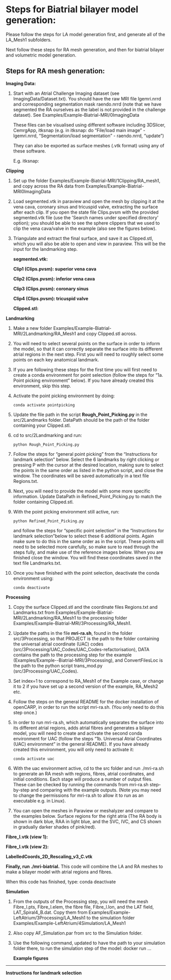 # Steps for Biatrial bilayer model generation:

Please follow the steps for LA model generation first, and generate all of the LA_Mesh1 subfolders.

Next follow these steps for RA mesh generation, and then for biatrial bilayer and volumetric model generation. 

## Steps for RA mesh generation:

**Imaging Data:**

1. Start with an Atrial Challenge Imaging dataset (see ImagingData/Dataset.txt). You should have the raw MRI file lgemri.nrrd and corresponding segmentation mask raendo.nrrd (note that we have segmented the RA ourselves as the label is not provided in the challenge dataset). See Examples/Example-Biatrial-MRI/0ImagingData
    
    These files can be visualised using different software including 3DSlicer, CemrgApp, itksnap (e.g. in itksnap: do “File/load main image” - lgemri.nrrd, “Segmentation/load segmentation” - raendo.nrrd, “update”)
    
    They can also be exported as surface meshes (.vtk format) using any of these software. 
    
    E.g. itksnap:
    

**Clipping**

1. Set up the folder Examples/Example-Biatrial-MRI/1Clipping/RA_mesh1, and copy across the RA data from Examples/Example-Biatrial-MRI0ImagingData
2. Load segmented.vtk in paraview and open the mesh by clipping it at the vena cava, coronary sinus and tricuspid valve, extracting the surface after each clip. If you open the state file Clips.pvsm with the provided segmented.vtk file (use the 'Search names under specified directory' option); you should be able to see the sphere clippers that we used to clip the vena cava/valve in the example (also see the figures below). 
3. Triangulate and extract the final surface, and save it as Clipped.stl, which you will also be able to open and view in paraview. This will be the input for the landmarking step.
    
    **segmented.vtk:**
    
    
    **Clip1 (Clips.pvsm): superior vena cava** 
    
    
    **Clip2 (Clips.pvsm): inferior vena cava** 
    
    
    **Clip3 (Clips.pvsm): coronary sinus** 
    
    
    **Clip4 (Clips.pvsm): tricuspid valve** 
    
    
    **Clipped.stl:**
    
    

**Landmarking**

1. Make a new folder Examples/Example-Biatrial-MRI/2Landmarking/RA_Mesh1 and copy Clipped.stl across.
2. You will need to select several points on the surface in order to inform the model, so that it can correctly separate the surface into its different atrial regions in the next step. First you will need to roughly select some points on each key anatomical landmark.
3. If you are following these steps for the first time you will first need to create a conda environment for point selection (follow the steps for “1a. Point picking environment” below). If you have already created this environment, skip this step.
4. Activate the point picking environment by doing:
    
     ```
    conda activate pointpicking
    ```
    
5. Update the file path in the script **Rough_Point_Picking.py** in the src/2Landmarks folder. DataPath should be the path of the folder containing your Clipped.stl.
6. cd to src/2Landmarking and run:
   
    ```
    python Rough_Point_Picking.py
    ```
    
    
7. Follow the steps for “general point picking” from the “Instructions for landmark selection” below. Select the 6 landmarks by right clicking or pressing P with the cursor at the desired location,  making sure to select the points in the same order as listed in the python script, and close the window. The coordinates will be saved automatically in a text file Regions.txt.
8. Next, you will need to provide the model with some more specific information. Update DataPath in Refined_Point_Picking.py to match the folder containing Clipped.stl.
9. With the point picking environment still active, run:
    
    ```
    python Refined_Point_Picking.py
    ```
    
    and follow the steps for “specific point selection” in the “Instructions for landmark selection”below to select these 6 additional points. Again make sure to do this in the same order as in the script. These points will need to be selected more carefully, so make sure to read through the steps fully, and make use of the reference images below. When you are finished close the window. You will find these coordinates saved in the text file Landmarks.txt.
    
10. Once you have finished with the point selection, deactivate the conda environment using:
    
    ```
    conda deactivate
    ```
    
    

**Processing**

1. Copy the surface Clipped.stl and the coordinate files Regions.txt and Landmarks.txt from Examples/Example-Biatrial-MRI/2Landmarking/RA_Mesh1 to the processing folder Examples/Example-Biatrial-MRI/3Processing/RA_Mesh1.
2. Update the paths in the file **mri-ra.sh**, found in the folder src/3Processing, so that PROJECT is the path to the folder containing the universal atrial coordinate (UAC) codes (src/3Processing/UAC_Codes/UAC_Codes-refactorisation), DATA contains the path to the processing step for the example (Examples/Example--Biatrial-MRI/3Processing), and ConvertFilesLoc is the path to the python script trans_mod.py (src/3Processing/UAC_Codes).
3. Set index=1 to correspond to RA_Mesh1 of the Example case, or change it to 2 if you have set up a second version of the example, RA_Mesh2 etc.
4. Follow the steps on the general README for the docker installation of openCARP, in order to run the script mri-ra.sh. (You only need to do this step once.)
5. In order to run mri-ra.sh, which automatically separates the surface into its different atrial regions, adds atrial fibres and generates a bilayer model, you will need to create and activate the second conda environment for UAC (follow the steps “1b. Universal Atrial Coordinates (UAC) environment” in the general README). If you have already created this environment, you will only need to activate it:
    
    ```
    conda activate uac
    ```
    
6. With the uac environment active, cd to the src folder and run ./mri-ra.sh to generate an RA mesh with regions, fibres, atrial coordinates, and initial conditions. Each stage will produce a number of output files. These can be checked by running the commands from mri-ra.sh step-by-step and comparing with the example outputs. (Note you may need to change the permissions for mri-ra.sh to allow it to run as an executable e.g. in Linux).
7. You can open the meshes in Paraview or meshalyzer and compare to the examples below. Surface regions for the right atria (The RA body is shown in dark blue, RAA in light blue, and the SVC, IVC, and CS shown in gradually darker shades of pink/red).

**Fibre_l.vtk (view 1):**

**Fibre_l.vtk (view 2):**

**LabelledCoords_2D_Rescaling_v3_C.vtk**

**Finally, run ./mri-biatrial.**
This code will combine the LA and RA meshes to make a bilayer model with atrial regions and fibres. 

When this code has finished, type: conda deactivate

**Simulation**

1. From the outputs of the Processing step, you will need the mesh Fibre_l.pts, Fibre_l.elem, the fibre file, Fibre_l.lon, and the LAT field, LAT_Spiral4_B.dat. Copy them from Examples/Example-LeftAtrium/3Processing/LA_Mesh1 to the simulation folder Examples/Example-LeftAtrium/4Simulation/LA_Mesh1
2. Also copy AF_Simulation.par from src to the Simulation folder.
3. Use the following command, updated to have the path to your simulation folder there, to run the simulation step of the model:
docker run ...

    **Example figures**
    

---

**********************************************************************Instructions for landmark selection**********************************************************************
